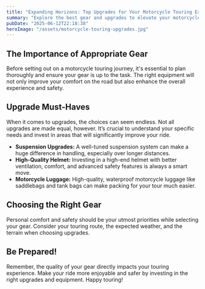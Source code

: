 ```yaml
---
title: "Expanding Horizons: Top Upgrades for Your Motorcycle Touring Experience"
summary: "Explore the best gear and upgrades to elevate your motorcycle touring experience."
pubDate: "2025-06-12T22:18:38"
heroImage: "/assets/motorcycle-touring-upgrades.jpg"
---
```


<h2>The Importance of Appropriate Gear</h2>
<p>Before setting out on a motorcycle touring journey, it's essential to plan thoroughly and ensure your gear is up to the task. The right equipment will not only improve your comfort on the road but also enhance the overall experience and safety.</p>

<h2>Upgrade Must-Haves</h2>
<p>When it comes to upgrades, the choices can seem endless. Not all upgrades are made equal, however. It’s crucial to understand your specific needs and invest in areas that will significantly improve your ride.</p>
<ul>
  <li><strong>Suspension Upgrades:</strong> A well-tuned suspension system can make a huge difference in handling, especially over longer distances.</li>
  <li><strong>High-Quality Helmet:</strong> Investing in a high-end helmet with better ventilation, comfort, and advanced safety features is always a smart move.</li>
  <li><strong>Motorcycle Luggage:</strong> High-quality, waterproof motorcycle luggage like saddlebags and tank bags can make packing for your tour much easier.</li>
</ul>

<h2>Choosing the Right Gear</h2>
<p>Personal comfort and safety should be your utmost priorities while selecting your gear. Consider your touring route, the expected weather, and the terrain when choosing upgrades.</p> 

<h2>Be Prepared!</h2>
<p>Remember, the quality of your gear directly impacts your touring experience. Make your ride more enjoyable and safer by investing in the right upgrades and equipment. Happy touring!</p>